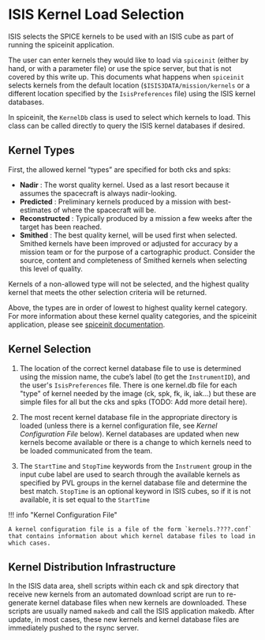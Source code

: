 # ISIS Kernel Load Selection

ISIS selects the SPICE kernels to be used with an ISIS cube as part of running the spiceinit application.

The user can enter kernels they would like to load via `spiceinit` (either by hand, or with a parameter file) or use the spice server, but that is not covered by this write up. This documents what happens when `spiceinit` selects kernels from the default location (`$ISIS3DATA/mission/kernels` or a different location specified by the `IsisPreferences` file) using the ISIS kernel databases. 

In spiceinit, the `KernelDb` class is used to select which kernels to load. This class can be called directly to query the ISIS kernel databases if desired.

## Kernel Types

First, the allowed kernel “types” are specified for both cks and spks: 

- **Nadir** : The worst quality kernel. Used as a last resort because it assumes the spacecraft is always nadir-looking.
- **Predicted** : Preliminary kernels produced by a mission with best-estimates of where the spacecraft will be.
- **Reconstructed** : Typically produced by a mission a few weeks after the target has been reached.
- **Smithed** : The best quality kernel, will be used first when selected. Smithed kernels have been improved or adjusted for accuracy by a mission team or for the purpose of a cartographic product. Consider the source, content and completeness of Smithed kernels when selecting this level of quality. 

Kernels of a non-allowed type will not be selected, and the highest quality kernel that meets the other selection criteria will be returned.

Above, the types are in order of lowest to highest quality kernel category. For more information about these kernel quality categories, and the spiceinit application, please see [spiceinit documentation](https://isis.astrogeology.usgs.gov/Application/presentation/Tabbed/spiceinit/spiceinit.html).

## Kernel Selection

1. The location of the correct kernel database file to use is determined using the mission name, the cube’s label (to get the `InstrumentID`), and the user's `IsisPreferences` file. There is one kernel.db file for each "type" of kernel needed by the image (ck, spk, fk, ik, iak...) but these are simple files for all but the cks and spks (TODO: Add more detail here).

1. The most recent kernel database file in the appropriate directory is loaded (unless there is a kernel configuration file, see *Kernel Configuration File* below). Kernel databases are updated when new kernels become available or there is a change to which kernels need to be loaded communicated from the team. 

1. The `StartTime` and `StopTime` keywords from the `Instrument` group in the input cube label are used to search through the available kernels as specified by PVL groups in the kernel database file and determine the best match. `StopTime` is an optional keyword in ISIS cubes, so if it is not available, it is set equal to the `StartTime`

!!! info "Kernel Configuration File"

    A kernel configuration file is a file of the form `kernels.????.conf` that contains information about which kernel database files to load in which cases.

## Kernel Distribution Infrastructure

In the ISIS data area, shell scripts within each ck and spk directory that receive new kernels from an automated download script are run to re-generate kernel database files when new kernels are downloaded. These scripts are usually named `makedb` and call the ISIS application makedb. After update, in most cases, these new kernels and kernel database files are immediately pushed to the rsync server. 
